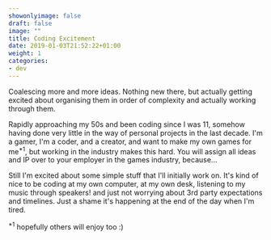 ```yaml
---
showonlyimage: false
draft: false
image: ""
title: Coding Excitement
date: 2019-01-03T21:52:22+01:00
weight: 1
categories:
- dev
---
```

Coalescing more and more ideas. Nothing new there, but actually getting excited about organising them in order of complexity and actually working through them.
<!--more-->

Rapidly approaching my 50s and been coding since I was 11, somehow having done very little in the way of personal projects in the last decade. I'm a gamer, I'm a coder, and a creator, and want to make my own games for me<sup>*1</sup>, but working in the industry makes this hard. You will assign all ideas and IP over to your employer in the games industry, because... 

Still I'm excited about some simple stuff that I'll initially work on. It's kind of nice to be coding at my own computer, at my own desk, listening to my music through speakers! and just not worrying about 3rd party expectations and timelines. Just a shame it's happening at the end of the day when I'm tired.

<sup>*1</sup> hopefully others will enjoy too :)
